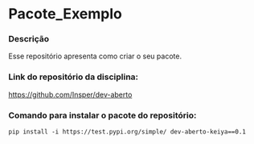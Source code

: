 # Pacote_Exemplo

### Descrição 
Esse repositório apresenta como criar o seu pacote.

### Link do repositório da disciplina:
https://github.com/Insper/dev-aberto

### Comando para instalar o pacote do repositório:
```pip install -i https://test.pypi.org/simple/ dev-aberto-keiya==0.1```
